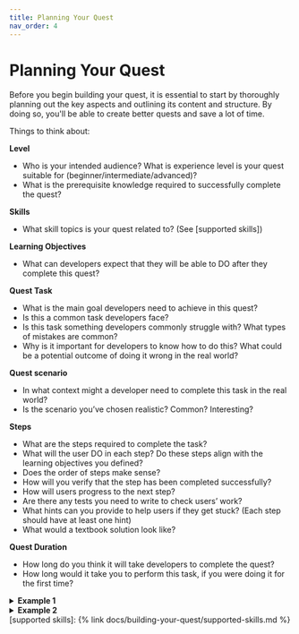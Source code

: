 ```yaml
---
title: Planning Your Quest
nav_order: 4
---
```


# Planning Your Quest

Before you begin building your quest, it is essential to start by thoroughly planning out the key aspects and outlining its content and structure. By doing so, you'll be able to create better quests and save a lot of time. 

Things to think about: 

**Level**

- Who is your intended audience? What is experience level is your quest suitable for (beginner/intermediate/advanced)?
- What is the prerequisite knowledge required to successfully complete the quest?

**Skills** 
- What skill topics is your quest related to? (See [supported skills])

**Learning Objectives**
- What can developers expect that they will be able to DO after they complete this quest?

**Quest Task**

- What is the main goal developers need to achieve in this quest?
- Is this a common task developers face?
- Is this task something developers commonly struggle with? What types of mistakes are common?
- Why is it important for developers to know how to do this? What could be a potential outcome of doing it wrong in the real world?

**Quest scenario** 

- In what context might a developer need to complete this task in the real world?
- Is the scenario you’ve chosen realistic? Common? Interesting?

**Steps** 

- What are the steps required to complete the task?
- What will the user DO in each step? Do these steps align with the learning objectives you defined? 
- Does the order of steps make sense?
- How will you verify that the step has been completed successfully?
- How will users progress to the next step? 
- Are there any tests you need to write to check users’ work?
- What hints can you provide to help users if they get stuck? (Each step should have at least one hint)
- What would a textbook solution look like?

**Quest Duration** 

- How long do you think it will take developers to complete the quest?
- How long would it take you to perform this task, if you were doing it for the first time?


<details markdown="block">
  <summary>
    <b>
    Example 1
    </b>
  </summary>
  {: .text-gamma .text-purple-100	}

**What we want users to learn:**
How do we do state management in React

**Prerequisites:**
Users should have Anythink system up and running (a full stack system wih backend, frontend and DB)

**Task:**
User gets a new feature request to build, this feature needs some state to pass between a couple of components in the page

- **Step1:**
  - User gets a spec of the new UI component they need to build, first they just need to build the UI with simple internal state
  - How do users pass to the next step: user opens a PR, in the PR we run some tests that the component exists and function properly (with unit test)

- **Step 2:**
  - We saw that there’s a bug and when users change a state in this component, they also need to change another component’s state in the page. First install the library that we use so we’ll later be able to use it.
  - How do users pass to the next step: user opens a PR with the new lib in the package.json

- **Step 3:**	

  - Now they need to fix the page state accordingly and make the two components communicate using the library we just installed.
  - How do users pass to the next step: User opens a new PR and we run a UI test to see that when clicking in 1 place it affects the other.

</details>

<details markdown="block">
  <summary>
    <b>
    Example 2
    </b>
  </summary>
  {: .text-gamma .text-purple-100	}

**What we want users to learn:**
A better understanding of data modeling and dependencies

**Prerequisites:**
Users should have Anythink system up and running (a full stack system wih backend, frontend and DB)

**Task:**
User needs to add a new feature where each item should have a score based on the reviews

- **Step1:**
  - Each item’s review should have a score
  - How do users pass to the next step: user opens a PR, in the PR we run some tests that the model has the new field


- **Step 2:**
    - Calculate the item’s score based on it’s reviews’ score, this have many edge cases (why if a review was deleted or changed) and a question of performance (when do we calculate the overall score)
    - How do users pass to the next step: user opens a PR, in the PR we run some tests that the model has the new field and it calculated properly


- **Step 3:**	
  - Open the score to the API and show it in the UI

  - How do users pass to the next step: User opens a new PR and we run a UI test


</details>
[supported skills]: {% link docs/building-your-quest/supported-skills.md %}
